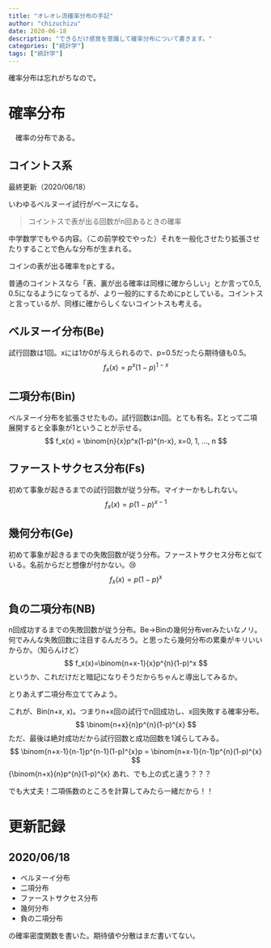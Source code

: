 ```yaml
---
title: "オレオレ流確率分布の手記"
author: "chizuchizu"
date: 2020-06-18
description: "できるだけ感覚を意識して確率分布について書きます。"
categories: ["統計学"]
tags: ["統計学"]
---
```


確率分布は忘れがちなので。

# 確率分布

　確率の分布である。

## コイントス系

最終更新（2020/06/18）

いわゆるベルヌーイ試行がベースになる。

> コイントスで表が出る回数がn回あるときの確率

中学数学でもやる内容。（この前学校でやった）それを一般化させたり拡張させたりすることで色んな分布が生まれる。

コインの表が出る確率をpとする。

普通のコイントスなら「表、裏が出る確率は同様に確からしい」とか言って0.5, 0.5になるようになってるが、より一般的にするためにpとしている。コイントスと言っているが、同様に確からしくないコイントスも考える。

## ベルヌーイ分布(Be)

試行回数は1回。xには1か0が与えられるので、p=0.5だったら期待値も0.5。
$$
f_x(x)=p^x(1-p)^{1-x}
$$

## 二項分布(Bin)

ベルヌーイ分布を拡張させたもの。試行回数はn回。とても有名。Σとって二項展開すると全事象が1ということが示せる。
$$
f_x(x) = \binom{n}{x}p^x(1-p)^{n-x}, x=0, 1, ..., n
$$

## ファーストサクセス分布(Fs)

初めて事象が起きるまでの試行回数が従う分布。マイナーかもしれない。
$$
f_x(x)=p(1-p)^{x-1}
$$

## 幾何分布(Ge)

初めて事象が起きるまでの失敗回数が従う分布。ファーストサクセス分布と似ている。名前からだと想像が付かない。😢
$$
f_x(x)=p(1-p)^{x}
$$

## 負の二項分布(NB)

n回成功するまでの失敗回数が従う分布。Be→Binの幾何分布verみたいなノリ。何でみんな失敗回数に注目するんだろう。と思ったら幾何分布の累乗がキリいいからか。（知らんけど）
$$
f_x(x)=\binom{n+x-1}{x}p^{n}(1-p)^x
$$
というか、これだけだと暗記になりそうだからちゃんと導出してみるか。

とりあえず二項分布立ててみよう。

これが、Bin(n+x, x)。つまりn+x回の試行でn回成功し、x回失敗する確率分布。
$$
\binom{n+x}{n}p^{n}(1-p)^{x}
$$
ただ、最後は絶対成功だから試行回数と成功回数を1減らしてみる。
$$
\binom{n+x-1}{n-1}p^{n-1}(1-p)^{x}p = \binom{n+x-1}{n-1}p^{n}(1-p)^{x}
$$ {\binom{n+x}{n}p^{n}(1-p)^{x}
あれ、でも上の式と違う？？？

でも大丈夫！二項係数のところを計算してみたら一緒だから！！

# 更新記録

## 2020/06/18

* ベルヌーイ分布
* 二項分布
* ファーストサクセス分布
* 幾何分布
* 負の二項分布

の確率密度関数を書いた。期待値や分散はまだ書いてない。
